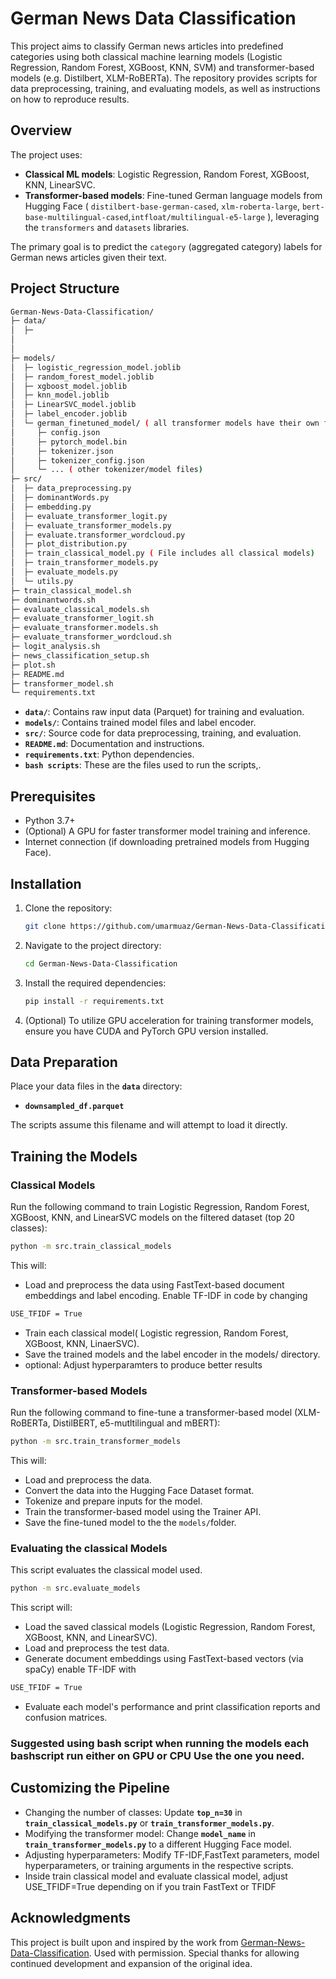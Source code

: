# German News Data Classification


This project aims to classify German news articles into predefined categories using both classical machine learning models (Logistic Regression, Random Forest, XGBoost, KNN, SVM) and transformer-based models (e.g. Distilbert, XLM-RoBERTa). The repository provides scripts for data preprocessing, training, and evaluating models, as well as instructions on how to reproduce results.

## Overview

The project uses:
- **Classical ML models**: Logistic Regression, Random Forest, XGBoost, KNN, LinearSVC.
- **Transformer-based models**: Fine-tuned German language models from Hugging Face ( `distilbert-base-german-cased`, `xlm-roberta-large`, `bert-base-multilingual-cased`,`intfloat/multilingual-e5-large` ), leveraging the `transformers` and `datasets` libraries.

The primary goal is to predict the `category` (aggregated category) labels for German news articles given their text.

## Project Structure
```bash
German-News-Data-Classification/
├─ data/
│  ├─ 
│  
│  
├─ models/
│  ├─ logistic_regression_model.joblib
│  ├─ random_forest_model.joblib
│  ├─ xgboost_model.joblib
│  ├─ knn_model.joblib
│  ├─ LinearSVC_model.joblib
│  ├─ label_encoder.joblib
│  └─ german_finetuned_model/ ( all transformer models have their own finetuned)
│     ├─ config.json
│     ├─ pytorch_model.bin
│     ├─ tokenizer.json
│     ├─ tokenizer_config.json
│     └─ ... ( other tokenizer/model files)
├─ src/
│  ├─ data_preprocessing.py
│  ├─ dominantWords.py
│  ├─ embedding.py
│  ├─ evaluate_transformer_logit.py
│  ├─ evaluate_transformer_models.py
│  ├─ evaluate.transformer_wordcloud.py
│  ├─ plot_distribution.py
│  ├─ train_classical_model.py ( File includes all classical models)
│  ├─ train_transformer_models.py
│  ├─ evaluate_models.py
│  └─ utils.py
├─ train_classical_model.sh
├─ dominantwords.sh
├─ evaluate_classical_models.sh
├─ evaluate_transformer_logit.sh
├─ evaluate_transformer.models.sh
├─ evaluate_transformer_wordcloud.sh
├─ logit_analysis.sh
├─ news_classification_setup.sh
├─ plot.sh
├─ README.md
├─ transformer_model.sh
└─ requirements.txt
```
- **`data/`**: Contains raw input data (Parquet) for training and evaluation.
- **`models/`**: Contains trained model files and label encoder.
- **`src/`**: Source code for data preprocessing, training, and evaluation.
- **`README.md`**: Documentation and instructions.
- **`requirements.txt`**: Python dependencies.
- **`bash scripts`**: These are the files used to run the scripts,.

## Prerequisites

- Python 3.7+
- (Optional) A GPU for faster transformer model training and inference.
- Internet connection (if downloading pretrained models from Hugging Face).

## Installation

1. Clone the repository:
   ```bash
   git clone https://github.com/umarmuaz/German-News-Data-Classification.git
   ```
2. Navigate to the project directory:
   ```bash
   cd German-News-Data-Classification
   ```
3. Install the required dependencies:
   ```bash
   pip install -r requirements.txt
   ```
4. (Optional) To utilize GPU acceleration for training transformer models, ensure you have CUDA and PyTorch GPU version installed.
   
## Data Preparation
Place your data files in the **`data`** directory:

- **`downsampled_df.parquet`**


The scripts assume this filename and will attempt to load it directly.

## Training the Models
### Classical Models
Run the following command to train Logistic Regression, Random Forest, XGBoost, KNN, and LinearSVC models on the filtered dataset (top 20 classes):

```bash
python -m src.train_classical_models
```
This will:

- Load and preprocess the data using FastText-based document embeddings and label encoding. Enable TF-IDF in code by changing
```bash
USE_TFIDF = True
```
- Train each classical model( Logistic regression, Random Forest, XGBoost, KNN, LinaerSVC).
- Save the trained models and the label encoder in the models/ directory.
- optional: Adjust hyperparamters to produce better results

### Transformer-based Models
Run the following command to fine-tune a transformer-based model (XLM-RoBERTa, DistilBERT, e5-mutltilingual and mBERT):

```bash
python -m src.train_transformer_models
```
This will:

- Load and preprocess the data.
- Convert the data into the Hugging Face Dataset format.
- Tokenize and prepare inputs for the model.
- Train the transformer-based model using the Trainer API.
- Save the fine-tuned model to the the `models/`folder.
### Evaluating the classical Models
This script evaluates the classical model used.


```bash
python -m src.evaluate_models
```
This script will:

- Load the saved classical models (Logistic Regression, Random Forest, XGBoost, KNN, and LinearSVC).
- Load and preprocess the test data.
- Generate document embeddings using FastText-based vectors (via spaCy) enable TF-IDF with
```bash
USE_TFIDF = True
```
- Evaluate each model's performance and print classification reports and confusion matrices.

### Suggested using bash script when running the models each bashscript run either on GPU or CPU Use the one you need.

## Customizing the Pipeline
- Changing the number of classes: Update **`top_n=30`** in **`train_classical_models.py`** or **`train_transformer_models.py`**.
- Modifying the transformer model: Change **`model_name`** in **`train_transformer_models.py`** to a different Hugging Face model.
- Adjusting hyperparameters: Modify TF-IDF,FastText parameters, model hyperparameters, or training arguments in the respective scripts.
- Inside train classical model and evaluate classical model, adjust USE_TFIDF=True depending on if you train FastText or TFIDF

## Acknowledgments

This project is built upon and inspired by the work from [German-News-Data-Classification](https://github.com/umarmuaz/German-News-Data-Classification). 
Used with permission. Special thanks for allowing continued development and expansion of the original idea.